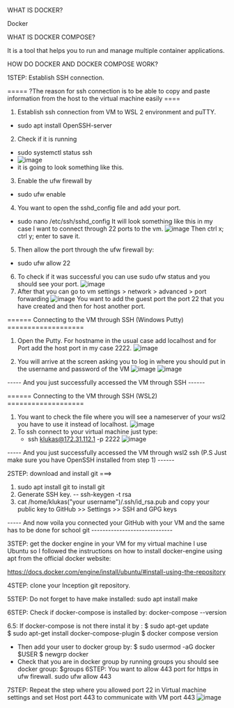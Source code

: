 WHAT IS DOCKER?

  Docker 

WHAT IS DOCKER COMPOSE?

  It is a tool that helps you to run and manage multiple container applications.

HOW DO DOCKER AND DOCKER COMPOSE WORK?



1STEP: Establish SSH connection.

===== ?The reason for ssh connection is to be able to copy and paste information from the host to the virtual machine easily ==== 

1. Establish ssh connection from VM to WSL 2 environment and puTTY.
  - sudo apt install OpenSSH-server
2. Check if it is running
  - sudo systemctl status ssh
  - ![image](https://github.com/LukasKava/Inception/assets/111790658/a458966a-f1f7-410c-96e6-eec34d402e82)
  - it is going to look something like this.
3. Enable the ufw firewall by
  - sudo ufw enable
4. You want to open the sshd_config file and add your port.
  - sudo nano /etc/ssh/sshd_config
It will look something like this in my case I want to connect through 22 ports to the vm.
![image](https://github.com/LukasKava/Inception/assets/111790658/fe2315fd-22bc-400e-872c-a2eafbdaa4cb)
Then ctrl x; ctrl y; enter to save it.
5. Then allow the port through the ufw firewall by:
  - sudo ufw allow 22
6. To check if it was successful you can use sudo ufw status and you should see your port.
  ![image](https://github.com/LukasKava/Inception/assets/111790658/203f1e4a-60a9-47b1-b6b5-96e997126690)
7. After that you can go to vm settings > network > advanced > port forwarding 
  ![image](https://github.com/LukasKava/Inception/assets/111790658/24eab394-51da-43ac-bc88-638a488b248c)
    You want to add the guest port the port 22 that you have created and then for host another port.


====== Connecting to the VM through SSH  (Windows Putty) ===================
1. Open the Putty. For hostname in the usual case add localhost and for Port add the host port in my case 2222.
![image](https://github.com/LukasKava/Inception/assets/111790658/418c6eb2-8bea-49b2-ac77-c46a045b1e67)

2. You will arrive at the screen asking you to log in where you should put in the username and password of the VM
  ![image](https://github.com/LukasKava/Inception/assets/111790658/a5d583d2-4d05-41a4-bb81-3610895f2327)
  ![image](https://github.com/LukasKava/Inception/assets/111790658/543b6b1d-f615-44e0-9a50-bef95c3a46c2)

----- And you just successfully accessed the VM through SSH ------


====== Connecting to the VM through SSH  (WSL2) ===================
1. You want to check the file where you will see a nameserver of your wsl2 you have to use it instead of localhost.
     ![image](https://github.com/LukasKava/Inception/assets/111790658/7ac73aa4-a8a7-4121-a702-92ef55d7ebae)
2. To ssh connect to your virtual machine just type:
   - ssh klukas@172.31.112.1 -p 2222
![image](https://github.com/LukasKava/Inception/assets/111790658/535ef7e5-806e-48b1-adb2-2572b9322241)

----- And you just successfully accessed the VM through wsl2 ssh (P.S Just make sure you have OpenSSH installed from step 1) ------


2STEP: download and install git ===>
  1.  sudo apt install git to install git
  2.  Generate SSH key.
     -- ssh-keygen -t rsa
  3. cat /home/klukas("your username")/.ssh/id_rsa.pub and copy your public key to GitHub >> Settings >> SSH and GPG keys
     
----- And now voila you connected your GitHub with your VM and the same has to be done for school git -----------------------------


3STEP: get the docker engine in your VM for my virtual machine I use Ubuntu so I followed the instructions on how to install docker-engine using apt from the official docker website:

  https://docs.docker.com/engine/install/ubuntu/#install-using-the-repository

4STEP: clone your Inception git repository.

5STEP: Do not forget to have make installed:
  sudo apt install make

6STEP: Check if docker-compose is installed by:
  docker-compose --version

6.5: If docker-compose is not there instal it  by :
  $ sudo apt-get update  
  $ sudo apt-get install docker-compose-plugin
  $ docker compose version
  - Then add your user to docker group by:
    $ sudo usermod -aG docker $USER
    $ newgrp docker
  - Check that you are in docker group by running groups you should see docker group:
    $groups 
6STEP: You want to allow 443 port for https in ufw firewall.
  sudo ufw allow 443
  
7STEP: Repeat the step where you allowed port 22 in Virtual machine settings and set Host port 443 to communicate with VM port 443
  ![image](https://github.com/LukasKava/Inception/assets/111790658/09c16322-6cbe-40a7-9cf1-9a3bdec9870d)


